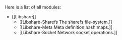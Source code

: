 Here is a list of all modules:<ul>
<li><a class="el">[[Libshare]]</a><ul>
<li><a class="el">[[Libshare-Sharefs The sharefs file-system.]]</a></li>
<li><a class="el">[[Libshare-Meta Meta definition hash maps.]]</a></li>
<li><a class="el">[[Libshare-Socket Network socket operations.]]</a></li>
</ul>
</li>
</ul>
